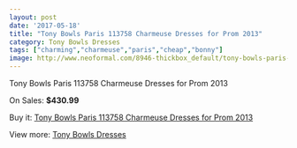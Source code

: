 ```yaml
---
layout: post
date: '2017-05-18'
title: "Tony Bowls Paris 113758 Charmeuse Dresses for Prom 2013"
category: Tony Bowls Dresses
tags: ["charming","charmeuse","paris","cheap","bonny"]
image: http://www.neoformal.com/8946-thickbox_default/tony-bowls-paris-113758-charmeuse-dresses-for-prom-2013.jpg
---
```

Tony Bowls Paris 113758 Charmeuse Dresses for Prom 2013

On Sales: **$430.99**
<a href="https://www.neoformal.com/en/tony-bowls-dresses/3133-tony-bowls-paris-113758-charmeuse-dresses-for-prom-2013.html"><amp-img layout="responsive" width="600" height="600" src="//www.neoformal.com/8946-thickbox_default/tony-bowls-paris-113758-charmeuse-dresses-for-prom-2013.jpg" alt="Tony Bowls Paris 113758 Charmeuse Dresses for Prom 2013 0" /></a>
<a href="https://www.neoformal.com/en/tony-bowls-dresses/3133-tony-bowls-paris-113758-charmeuse-dresses-for-prom-2013.html"><amp-img layout="responsive" width="600" height="600" src="//www.neoformal.com/8949-thickbox_default/tony-bowls-paris-113758-charmeuse-dresses-for-prom-2013.jpg" alt="Tony Bowls Paris 113758 Charmeuse Dresses for Prom 2013 1" /></a>
<a href="https://www.neoformal.com/en/tony-bowls-dresses/3133-tony-bowls-paris-113758-charmeuse-dresses-for-prom-2013.html"><amp-img layout="responsive" width="600" height="600" src="//www.neoformal.com/8948-thickbox_default/tony-bowls-paris-113758-charmeuse-dresses-for-prom-2013.jpg" alt="Tony Bowls Paris 113758 Charmeuse Dresses for Prom 2013 2" /></a>
<a href="https://www.neoformal.com/en/tony-bowls-dresses/3133-tony-bowls-paris-113758-charmeuse-dresses-for-prom-2013.html"><amp-img layout="responsive" width="600" height="600" src="//www.neoformal.com/8947-thickbox_default/tony-bowls-paris-113758-charmeuse-dresses-for-prom-2013.jpg" alt="Tony Bowls Paris 113758 Charmeuse Dresses for Prom 2013 3" /></a>

Buy it: [Tony Bowls Paris 113758 Charmeuse Dresses for Prom 2013](https://www.neoformal.com/en/tony-bowls-dresses/3133-tony-bowls-paris-113758-charmeuse-dresses-for-prom-2013.html "Tony Bowls Paris 113758 Charmeuse Dresses for Prom 2013")

View more: [Tony Bowls Dresses](https://www.neoformal.com/en/33-tony-bowls-dresses "Tony Bowls Dresses")